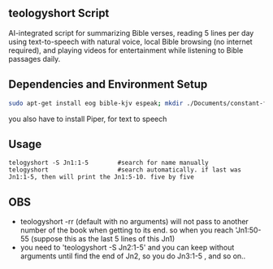 ## teologyshort Script

AI-integrated script for summarizing Bible verses, reading 5 lines per day using text-to-speech with natural voice, local Bible browsing (no internet required), and playing videos for entertainment while listening to Bible passages daily.

## Dependencies and Environment Setup

```bash
sudo apt-get install eog bible-kjv espeak; mkdir ./Documents/constant-files; touch ./Documents/constant-files/teologylog
```
you also have to install Piper, for text to speech



## Usage
    telogyshort -S Jn1:1-5        #search for name manually
    telogyshort                   #search automatically. if last was Jn1:1-5, then will print the Jn1:5-10. five by five
  
## OBS
- teologyshort -rr (default with no arguments) will not pass to another number of the book when getting to its end. so when you reach 'Jn1:50-55 (suppose this as the last 5 lines of this Jn1)
- you need to 'teologyshort -S Jn2:1-5' and you can keep without arguments until find the end of Jn2, so you do Jn3:1-5 , and so on..
